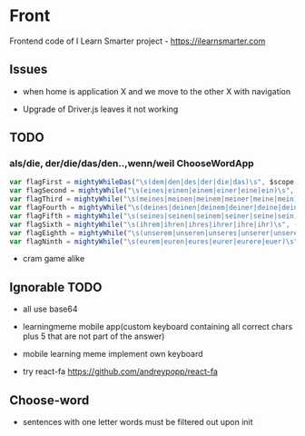 # Front

Frontend code of I Learn Smarter project - https://ilearnsmarter.com

## Issues

- when home is application X and we move to the other X with navigation

- Upgrade of Driver.js leaves it not working

## TODO

### als/die, der/die/das/den..,wenn/weil ChooseWordApp

```javascript
var flagFirst = mightyWhileDas("\s(dem|den|des|der|die|das)\s", $scope.question)
var flagSecond = mightyWhile("\s(eines|einen|einem|einer|eine|ein)\s", ('ein'), flagFirst)
var flagThird = mightyWhile("\s(meines|meinen|meinem|meiner|meine|mein)\s", ('mein'), flagSecond)
var flagFourth = mightyWhile("\s(deines|deinen|deinem|deiner|deine|dein)\s", ('dein'), flagThird)
var flagFifth = mightyWhile("\s(seines|seinen|seinem|seiner|seine|sein)\s", ('sein'), flagFourth)
var flagSixth = mightyWhile("\s(ihrem|ihren|ihres|ihrer|ihre|ihr)\s", ('ihr'), flagFifth)
var flagEighth = mightyWhile("\s(unserem|unseren|unseres|unserer|unsere|unser)\s", ('unser'), flagSixth)
var flagNinth = mightyWhile("\s(eurem|euren|eures|eurer|eurere|euer)\s", ('euer'), flagEighth)
```

- cram game alike

## Ignorable TODO

- all use base64

- learningmeme mobile app(custom keyboard containing all correct chars plus 5 that are not part of the answer)

- mobile learning meme implement own keyboard

- try react-fa https://github.com/andreypopp/react-fa

## Choose-word

- sentences with one letter words must be filtered out upon init
